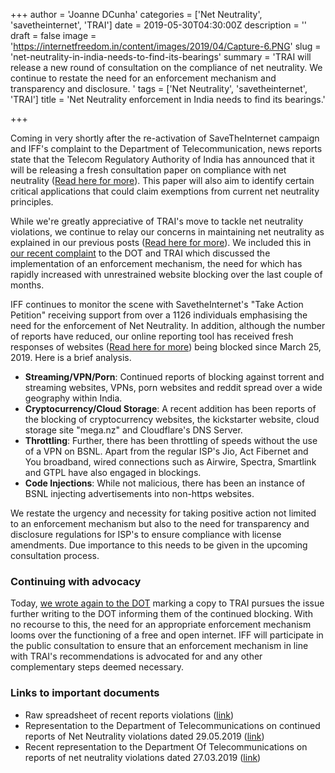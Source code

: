 +++
author = 'Joanne DCunha'
categories = ['Net Neutrality', 'savetheinternet', 'TRAI']
date = 2019-05-30T04:30:00Z
description = ''
draft = false
image = 'https://internetfreedom.in/content/images/2019/04/Capture-6.PNG'
slug = 'net-neutrality-in-india-needs-to-find-its-bearings'
summary = 'TRAI will release a new round of consultation on the compliance of net neutrality. We continue to restate the need for an enforcement mechanism and transparency and disclosure. '
tags = ['Net Neutrality', 'savetheinternet', 'TRAI']
title = 'Net Neutrality enforcement in India needs to find its bearings.'

+++


Coming in very shortly after the re-activation of SaveTheInternet campaign and IFF's complaint to the Department of Telecommunication, news reports state that the Telecom Regulatory Authority of India has announced that it will be releasing a fresh consultation paper on compliance with net neutrality ([Read here for more](https://economictimes.indiatimes.com/industry/telecom/telecom-policy/new-consultation-paper-on-net-neutrality-soon-rs-sharma/articleshow/68898246.cms)). This paper will also aim to identify certain critical applications that could claim exemptions from current net neutrality principles.

While we're greatly appreciative of TRAI's move to tackle net neutrality violations, we continue to relay our concerns in maintaining net neutrality as explained in our previous posts ([Read here for more](https://internetfreedom.in/another-step-forward-in-indias-leadership-on-net-neutrality/)). We included this in [our recent complaint](https://drive.google.com/file/d/1wS1gUa0nl3YLM2Tlhjpej8l97cZan-yZ/view) to the DOT and TRAI which discussed the implementation of an enforcement mechanism, the need for which has rapidly increased with unrestrained website blocking over the last couple of months.

IFF continues to monitor the scene with SavetheInternet's "Take Action Petition" receiving support from over a 1126 individuals emphasising the need for the enforcement of Net Neutrality. In addition, although the number of reports have reduced, our online reporting tool has received fresh responses of websites ([Read here for more](https://docs.google.com/spreadsheets/d/1NvHjlRQSrfZZ2jTq3Qy97-Jla0AVnrAIo59smAvZ4wg/edit#gid=488589538)) being blocked since March 25, 2019. Here is a brief analysis.

* **Streaming/VPN/Porn**: Continued reports of blocking against torrent and streaming websites, VPNs, porn websites and reddit spread over a wide geography within India.
* **Cryptocurrency/Cloud Storage**: A recent addition has been reports of the blocking of cryptocurrency websites, the kickstarter website, cloud storage site "mega.nz" and Cloudflare's DNS Server. 
* **Throttling**: Further, there has been throttling of speeds without the use of a VPN on BSNL. Apart from the regular ISP's Jio, Act Fibernet and You broadband, wired connections such as Airwire, Spectra, Smartlink and GTPL have also engaged in blockings.
* **Code Injections**: While not malicious, there has been an instance of BSNL injecting advertisements into non-https websites.

We restate the urgency and necessity for taking positive action not limited to an enforcement mechanism but also to the need for transparency and disclosure regulations for ISP's to ensure compliance with license amendments. Due importance to this needs to be given in the upcoming consultation process.

### Continuing with advocacy

Today, [we wrote again to the DOT](https://drive.google.com/file/d/1seyH554MRserRW7N_xyi3KUeYL6ywbrL/view?usp=sharing) marking a copy to TRAI pursues the issue further writing to the DOT informing them of the continued blocking. With no recourse to this, the need for an appropriate enforcement mechanism looms over the functioning of a free and open internet. IFF will participate in the public consultation to ensure that an enforcement mechanism in line with TRAI's recommendations is advocated for and any other complementary steps deemed necessary.

### **Links to important documents**

* Raw spreadsheet of recent reports violations ([link](https://docs.google.com/spreadsheets/d/1NvHjlRQSrfZZ2jTq3Qy97-Jla0AVnrAIo59smAvZ4wg/edit?usp=sharing))
* Representation to the Department of Telecommunications on continued reports of Net Neutrality violations dated 29.05.2019 ([link](https://drive.google.com/file/d/1seyH554MRserRW7N_xyi3KUeYL6ywbrL/view?usp=sharing))
* Recent representation to the Department Of Telecommunications on reports of net neutrality violations dated 27.03.2019 ([link](https://drive.google.com/file/d/1wS1gUa0nl3YLM2Tlhjpej8l97cZan-yZ/view))

